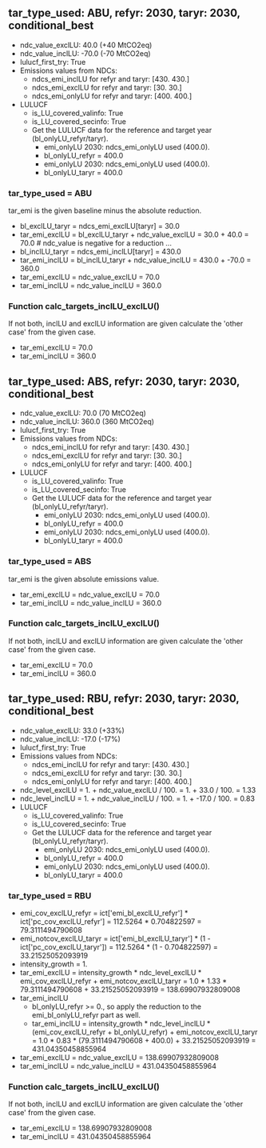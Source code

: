 

## tar_type_used: ABU, refyr: 2030, taryr: 2030, conditional_best
- ndc_value_exclLU: 40.0 (+40 MtCO2eq)
- ndc_value_inclLU: -70.0 (-70 MtCO2eq)
- lulucf_first_try: True
- Emissions values from NDCs:
  - ndcs_emi_inclLU for refyr and taryr: [430. 430.]
  - ndcs_emi_exclLU for refyr and taryr: [30. 30.]
  - ndcs_emi_onlyLU for refyr and taryr: [400. 400.]
- LULUCF
  - is_LU_covered_valinfo: True
  - is_LU_covered_secinfo: True
  - Get the LULUCF data for the reference and target year (bl_onlyLU_refyr/taryr).
    - emi_onlyLU 2030: ndcs_emi_onlyLU used (400.0).
    - bl_onlyLU_refyr = 400.0
    - emi_onlyLU 2030: ndcs_emi_onlyLU used (400.0).
    - bl_onlyLU_taryr = 400.0
### tar_type_used = ABU
tar_emi is the given baseline minus the absolute reduction.
- bl_exclLU_taryr = ndcs_emi_exclLU[taryr] = 30.0
- tar_emi_exclLU = bl_exclLU_taryr + ndc_value_exclLU = 30.0 + 40.0 = 70.0 # ndc_value is negative for a reduction ...
- bl_inclLU_taryr = ndcs_emi_inclLU[taryr] = 430.0
- tar_emi_inclLU = bl_inclLU_taryr + ndc_value_inclLU = 430.0 + -70.0 = 360.0
- tar_emi_exclLU = ndc_value_exclLU = 70.0
- tar_emi_inclLU = ndc_value_inclLU = 360.0
### Function calc_targets_inclLU_exclLU()
If not both, inclLU and exclLU information are given calculate the 'other case' from the given case.
- tar_emi_exclLU = 70.0
- tar_emi_inclLU = 360.0

## tar_type_used: ABS, refyr: 2030, taryr: 2030, conditional_best
- ndc_value_exclLU: 70.0 (70 MtCO2eq)
- ndc_value_inclLU: 360.0 (360 MtCO2eq)
- lulucf_first_try: True
- Emissions values from NDCs:
  - ndcs_emi_inclLU for refyr and taryr: [430. 430.]
  - ndcs_emi_exclLU for refyr and taryr: [30. 30.]
  - ndcs_emi_onlyLU for refyr and taryr: [400. 400.]
- LULUCF
  - is_LU_covered_valinfo: True
  - is_LU_covered_secinfo: True
  - Get the LULUCF data for the reference and target year (bl_onlyLU_refyr/taryr).
    - emi_onlyLU 2030: ndcs_emi_onlyLU used (400.0).
    - bl_onlyLU_refyr = 400.0
    - emi_onlyLU 2030: ndcs_emi_onlyLU used (400.0).
    - bl_onlyLU_taryr = 400.0
### tar_type_used = ABS
tar_emi is the given absolute emissions value.
- tar_emi_exclLU = ndc_value_exclLU = 70.0
- tar_emi_inclLU = ndc_value_inclLU = 360.0
### Function calc_targets_inclLU_exclLU()
If not both, inclLU and exclLU information are given calculate the 'other case' from the given case.
- tar_emi_exclLU = 70.0
- tar_emi_inclLU = 360.0

## tar_type_used: RBU, refyr: 2030, taryr: 2030, conditional_best
- ndc_value_exclLU: 33.0 (+33%)
- ndc_value_inclLU: -17.0 (-17%)
- lulucf_first_try: True
- Emissions values from NDCs:
  - ndcs_emi_inclLU for refyr and taryr: [430. 430.]
  - ndcs_emi_exclLU for refyr and taryr: [30. 30.]
  - ndcs_emi_onlyLU for refyr and taryr: [400. 400.]
- ndc_level_exclLU = 1. + ndc_value_exclLU / 100. = 1. + 33.0 / 100. = 1.33
- ndc_level_inclLU = 1. + ndc_value_inclLU / 100. = 1. + -17.0 / 100. = 0.83
- LULUCF
  - is_LU_covered_valinfo: True
  - is_LU_covered_secinfo: True
  - Get the LULUCF data for the reference and target year (bl_onlyLU_refyr/taryr).
    - emi_onlyLU 2030: ndcs_emi_onlyLU used (400.0).
    - bl_onlyLU_refyr = 400.0
    - emi_onlyLU 2030: ndcs_emi_onlyLU used (400.0).
    - bl_onlyLU_taryr = 400.0
### tar_type_used = RBU
- emi_cov_exclLU_refyr = ict['emi_bl_exclLU_refyr'] * ict['pc_cov_exclLU_refyr'] = 112.5264 * 0.704822597 = 79.3111494790608
- emi_notcov_exclLU_taryr = ict['emi_bl_exclLU_taryr'] * (1 - ict['pc_cov_exclLU_taryr']) = 112.5264 * (1 - 0.704822597) = 33.21525052093919
- intensity_growth = 1.
- tar_emi_exclLU = intensity_growth * ndc_level_exclLU * emi_cov_exclLU_refyr + emi_notcov_exclLU_taryr = 1.0 * 1.33 * 79.3111494790608 + 33.21525052093919 = 138.69907932809008
- tar_emi_inclLU
  - bl_onlyLU_refyr >= 0., so apply the reduction to the emi_bl_onlyLU_refyr part as well.
  - tar_emi_inclLU = intensity_growth * ndc_level_inclLU * (emi_cov_exclLU_refyr + bl_onlyLU_refyr) + emi_notcov_exclLU_taryr = 1.0 * 0.83 * (79.3111494790608 + 400.0) + 33.21525052093919 = 431.04350458855964
- tar_emi_exclLU = ndc_value_exclLU = 138.69907932809008
- tar_emi_inclLU = ndc_value_inclLU = 431.04350458855964
### Function calc_targets_inclLU_exclLU()
If not both, inclLU and exclLU information are given calculate the 'other case' from the given case.
- tar_emi_exclLU = 138.69907932809008
- tar_emi_inclLU = 431.04350458855964
